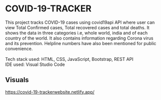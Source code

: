 # COVID-19-TRACKER
This project tracks COVID-19 cases using covid19api API where user can view Total Confirmed cases, Total recovered cases and  total deaths. It shows the data  in three categories i.e, whole world,  india  and of each country of the world. It also contains  information regarding Corona virus and its prevention. Helpline numbers have also been mentioned for public convenience. </br> </br>
Tech stack used: HTML, CSS, JavaScript, Bootstrap, REST API</br>
IDE used: Visual Studio Code</br>

## Visuals </br>
https://covid-19-trackerwebsite.netlify.app/
